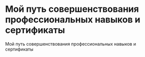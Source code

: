 # Мой путь совершенствования профессиональных навыков и сертификаты
Мой путь совершенствования профессиональных навыков и сертификаты
